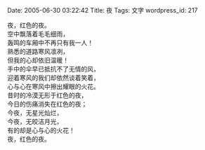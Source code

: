Date: 2005-06-30 03:22:42
Title: 夜
Tags: 文字
wordpress_id: 217
 
夜，红色的夜。  
空中飘落着毛毛细雨，  
轰鸣的车厢中不再只有我一人！  
熟悉的道路寒风凛冽，  
但我的心却依旧温暖！  
手中的伞早已抵抗不了无情的风，  
迎着寒风的我们却依然谈着笑着，  
心与心在寒风中擦出耀眼的火花。  
昔时的冷漠无形于红色的夜，  
今日的伤痛消失在红色的夜；  
今夜，无星光灿烂，  
今夜，无皎洁月光，  
有的却是心与心的火花！  
夜，红色的夜。
